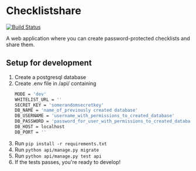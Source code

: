 # Checklistshare
[![Build Status](https://travis-ci.org/Samuel-L/checklistshare.svg?branch=development)](https://travis-ci.org/Samuel-L/checklistshare)

A web application where you can create password-protected checklists and share them. 

## Setup for development
1. Create a postgresql database
2. Create .env file in /api/ containing
    ```bash
    MODE = 'dev'
    WHITELIST_URL = ''
    SECRET_KEY = 'somerandomsecretkey'
    DB_NAME = 'name_of_previously created database'
    DB_USERNAME = 'username_with_permissions_to_created_database'
    DB_PASSWORD = 'password_for_user_with_permissions_to_created_database'
    DB_HOST = localhost
    DB_PORT = ''
    ```
3. Run `pip install -r requirements.txt`
4. Run `python api/manage.py migrate`
5. Run `python api/manage.py test api`
6. If the tests passes, you're ready to develop!

